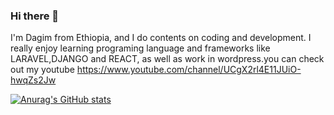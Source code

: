 ### Hi there 👋

I'm Dagim from Ethiopia, and I do contents on coding and development. I really enjoy learning programing language and frameworks like LARAVEL,DJANGO and REACT, as well as work in wordpress.you can check out my youtube https://www.youtube.com/channel/UCgX2rl4E11JUiO-hwqZs2Jw


[![Anurag's GitHub stats](https://github-readme-stats.vercel.app/api?username=Dagim-Zeynu)](https://github.com/anuraghazra/github-readme-stats)
